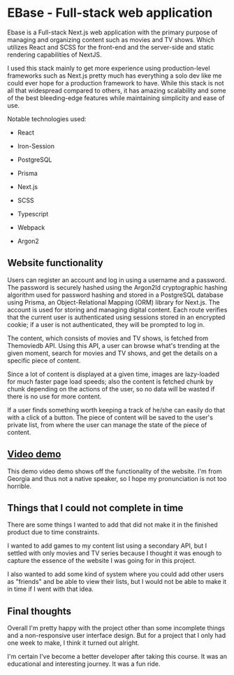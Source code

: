 #  EBase - Full-stack web application

Ebase is a Full-stack Next.js web application with the primary purpose of managing and organizing content such as movies and TV shows. Which utilizes React and SCSS for the front-end and the server-side and static rendering capabilities of NextJS.

I used this stack mainly to get more experience using production-level frameworks such as Next.js pretty much has everything a solo dev like me could ever hope for a production framework to have. While this stack is not all that widespread compared to others, it has amazing scalability and some of the best bleeding-edge features while maintaining simplicity and ease of use.  

Notable technologies used:

- React

- Iron-Session

- PostgreSQL

- Prisma

- Next.js

- SCSS

- Typescript

- Webpack

- Argon2

##  Website functionality

Users can register an account and log in using a username and a password. The password is securely hashed using the Argon2Id cryptographic hashing algorithm used for password hashing and stored in a PostgreSQL database using Prisma, an Object-Relational Mapping (ORM) library for Next.js. The account is used for storing and managing digital content. Each route verifies that the current user is authenticated using sessions stored in an encrypted cookie; if a user is not authenticated, they will be prompted to log in.

The content, which consists of movies and TV shows, is fetched from Themoviedb API. Using this API, a user can browse what's trending at the given moment, search for movies and TV shows, and get the details on a specific piece of content.

Since a lot of content is displayed at a given time, images are lazy-loaded for much faster page load speeds; also the content is fetched chunk by chunk depending on the actions of the user, so no data will be wasted if there is no use for more content.

If a user finds something worth keeping a track of he/she can easily do that with a click of a button. The piece of content will be saved to the user's private list, from where the user can manage the state of the piece of content.  

##  [Video demo](https://www.youtube.com/watch?v=yp5Uso8klBg)

This demo video demo shows off the functionality of the website. I'm from Georgia and thus not a native speaker, so I hope my pronunciation is not too horrible.

## Things that I could not complete in time
There are some things I wanted to add that did not make it in the finished product due to time constraints.

I wanted to add games to my content list using a secondary API, but I settled with only movies and TV series because I thought it was enough to capture the essence of the website I was going for in this project. 

I also wanted to add some kind of system where you could add other users as "friends" and be able to view their lists, but I would not be able to make it in time if I went with that idea. 

## Final thoughts
Overall I'm pretty happy with the project other than some incomplete things and a non-responsive user interface design. But for a project that I only had one week to make, I think it turned out alright. 

I'm certain I've become a better developer after taking this course. It was an educational and interesting journey. It was a fun ride.